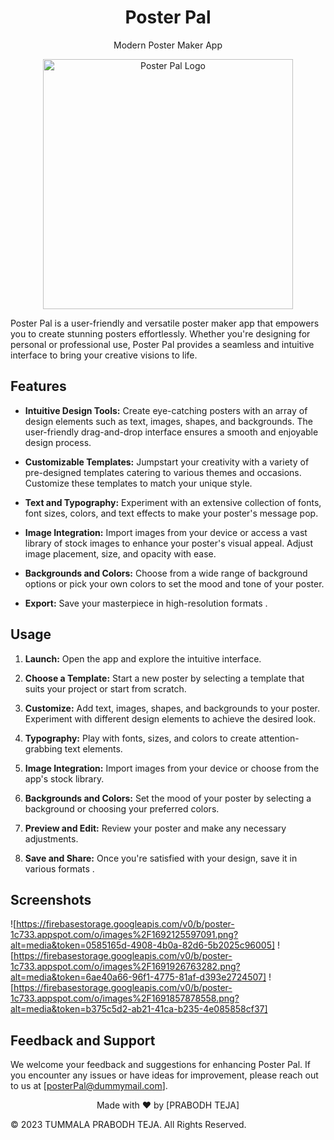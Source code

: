 
<div align="center">
  <h1>Poster Pal</h1>
  <p>Modern Poster Maker App</p>
</div>
<div align="center">
  <img src="https://firebasestorage.googleapis.com/v0/b/poster-1c733.appspot.com/o/appIcon%2Fplaystore.png?alt=media&token=1b9684e2-2c7f-4037-962a-4abfc96d96bf" alt="Poster Pal Logo" width="400">
</div>


Poster Pal is a user-friendly and versatile poster maker app that empowers you to create stunning posters effortlessly. Whether you're designing for personal or professional use, Poster Pal provides a seamless and intuitive interface to bring your creative visions to life.

## Features

- **Intuitive Design Tools:** Create eye-catching posters with an array of design elements such as text, images, shapes, and backgrounds. The user-friendly drag-and-drop interface ensures a smooth and enjoyable design process.

- **Customizable Templates:** Jumpstart your creativity with a variety of pre-designed templates catering to various themes and occasions. Customize these templates to match your unique style.

- **Text and Typography:** Experiment with an extensive collection of fonts, font sizes, colors, and text effects to make your poster's message pop.

- **Image Integration:** Import images from your device or access a vast library of stock images to enhance your poster's visual appeal. Adjust image placement, size, and opacity with ease.

- **Backgrounds and Colors:** Choose from a wide range of background options or pick your own colors to set the mood and tone of your poster.

- **Export:** Save your masterpiece in high-resolution formats .

## Usage

1. **Launch:** Open the app and explore the intuitive interface.

2. **Choose a Template:** Start a new poster by selecting a template that suits your project or start from scratch.

3. **Customize:** Add text, images, shapes, and backgrounds to your poster. Experiment with different design elements to achieve the desired look.

4. **Typography:** Play with fonts, sizes, and colors to create attention-grabbing text elements.

5. **Image Integration:** Import images from your device or choose from the app's stock library.

6. **Backgrounds and Colors:** Set the mood of your poster by selecting a background or choosing your preferred colors.

7. **Preview and Edit:** Review your poster and make any necessary adjustments.

8. **Save and Share:** Once you're satisfied with your design, save it in various formats .


## Screenshots

![https://firebasestorage.googleapis.com/v0/b/poster-1c733.appspot.com/o/images%2F1692125597091.png?alt=media&token=0585165d-4908-4b0a-82d6-5b2025c96005]
![https://firebasestorage.googleapis.com/v0/b/poster-1c733.appspot.com/o/images%2F1691926763282.png?alt=media&token=6ae40a66-96f1-4775-81af-d393e2724507]
![https://firebasestorage.googleapis.com/v0/b/poster-1c733.appspot.com/o/images%2F1691857878558.png?alt=media&token=b375c5d2-ab21-41ca-b235-4e085858cf37]

## Feedback and Support

We welcome your feedback and suggestions for enhancing Poster Pal. If you encounter any issues or have ideas for improvement, please reach out to us at [posterPal@dummymail.com].

<div align="center">
  Made with ❤️ by [PRABODH TEJA]
</div>

© 2023 TUMMALA PRABODH TEJA. All Rights Reserved.